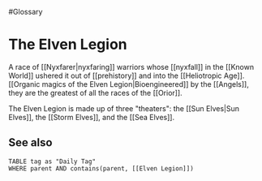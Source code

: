 #Glossary
# The Elven Legion

A race of [[Nyxfarer|nyxfaring]] warriors whose [[nyxfall]] in the [[Known World]] ushered it out of [[prehistory]] and into the [[Heliotropic Age]]. [[Organic magics of the Elven Legion|Bioengineered]] by the [[Angels]], they are the greatest of all the races of the [[Orior]].

The Elven Legion is made up of three "theaters": the [[Sun Elves|Sun Elves]], the [[Storm Elves]], and the [[Sea Elves]].

## See also
```dataview
TABLE tag as "Daily Tag"
WHERE parent AND contains(parent, [[Elven Legion]])
```
